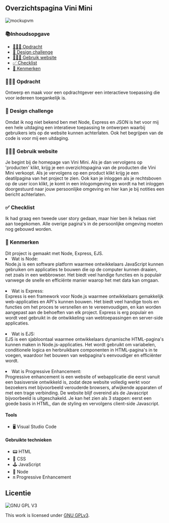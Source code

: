 <h2>Overzichtspagina Vini Mini </h2>

![mockupvm](https://user-images.githubusercontent.com/112857444/230045478-6a9fcd8d-5bc5-4fb0-a910-b92b33da5cc6.png)


<h3>📚Inhoudsopgave</h3>
<ul>
<li><a href="#Opdracht"> 👨🏼‍💼 Opdracht</a></li> 
<li><a href="#Designchallenge"> 🚀 Design challenge</a></li>  
<li><a href="#Gebruik"> 👩🏽‍💻 Gebruik website</a></li>  
<li><a href="#Checklist"> ✅ Checklist</a></li> 
<li><a href="#Kenmerken"> 📱 Kenmerken</a></li> 
</ul>

<h3 id="#Opdracht"> 👨🏼‍💼 Opdracht</h3>
Ontwerp en maak voor een opdrachtgever een interactieve toepassing die voor iedereen toegankelijk is.

<h3 id="#Designchallenge"> 🚀 Design challenge</h3>
Omdat ik nog niet bekend ben met Node, Express en JSON is het voor mij een hele uitdaging een interatieve toepassing te ontwerpen waarbij gebruikers iets op de website kunnen achterlaten. Ook het begrijpen van de code is voor mij een uitdaging. 
        
<h3 id="#Gebruik"> 👩🏽‍💻 Gebruik website</h3>
Je begint bij de homepage van Vini Mini. Als je dan vervolgens op 'producten' klikt, krijg je een overzichtspagina van de producten die Vini Mini verkoopt.
Als je vervolgens op een product klikt krijg je een deatilpagina van het project te zien. Ook kan je inloggen als je rechtsboven op de user icon klikt, je komt in een inlogomgeving en wordt na het inloggen doorgestuurd naar jouw persoonlijke omgeving en hier kan je bij notities een bericht achterlaten. 

<h3 id="#Checklist"> ✅ Checklist</h3>
Ik had graag een tweede user story gedaan, maar hier ben ik helaas niet aan toegekomen. Alle overige pagina's in de persoonlijke omgeving moeten nog gebouwd worden.  
        
<h3 id="#Kenmerken"> 📱 Kenmerken</h3>
Dit project is gemaakt met Node, Express, EJS. 
<li>Wat is Node:<br>
Node.js is een software platform waarmee ontwikkelaars JavaScript kunnen gebruiken om applicaties te bouwen die op de computer kunnen draaien, net zoals in een webbrowser. Het biedt veel handige functies en is populair vanwege de snelle en efficiënte manier waarop het met data kan omgaan.</li>
<br>
<li> Wat is Express:<br>
Express is een framework voor Node.js waarmee ontwikkelaars gemakkelijk web-applicaties en API's kunnen bouwen. Het biedt veel handige tools en functies om het proces te versnellen en te vereenvoudigen, en kan worden aangepast aan de behoeften van elk project. Express is erg populair en wordt veel gebruikt in de ontwikkeling van webtoepassingen en server-side applicaties.</li>
<br>
<li> Wat is EJS:<br>
EJS is een sjabloontaal waarmee ontwikkelaars dynamische HTML-pagina's kunnen maken in Node.js-applicaties. Het wordt gebruikt om variabelen, conditionele logica en herbruikbare componenten in HTML-pagina's in te voegen, waardoor het bouwen van webpagina's eenvoudiger en efficiënter wordt.</li>
<br>
<li> Wat is Progressive Enhancement:<br>
Progressive enhancement is een website of webapplicatie die eerst vanuit een basisversie ontwikkeld is, zodat deze website volledig werkt voor bezoekers met bijvoorbeeld verouderde browsers, afwijkende apparaten of met een trage verbinding. De website blijf overeind als de Javascript bijvoorbeeld is uitgeschakeld. Je kan het zien als 3 stappen: eerst een goede basis in HTML, dan de styling en vervolgens client-side Javascript.  


<h4>Tools</h4>
<ul>
        <li> 🖥️ Visual Studio Code</li>
</ul>

<h4>Gebruikte technieken</h4>
<ul>
<li>📟 HTML</li>
        <li>🎨 CSS</li>
        <li>🕹️ JavaScript</li>
        <li>🥜 Node </li>
        <li>🔛 Progressive Enhancement </li>
  </ul>      


## Licentie

![GNU GPL V3](https://www.gnu.org/graphics/gplv3-127x51.png)

This work is licensed under [GNU GPLv3](./LICENSE).
